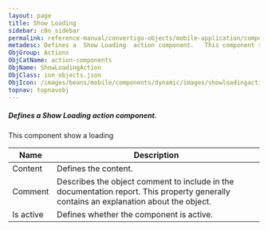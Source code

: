 ```yaml
---
layout: page
title: Show Loading
sidebar: c8o_sidebar
permalink: reference-manual/convertigo-objects/mobile-application/components/action-components/show-loading/
metadesc: Defines a  Show Loading  action component.   This component show a loading
ObjGroup: Actions
ObjCatName: action-components
ObjName: ShowLoadingAction
ObjClass: ion_objects.json
ObjIcon: /images/beans/mobile/components/dynamic/images/showloadingaction_color_32x32.png
topnav: topnavobj
---
```

##### Defines a <i>Show Loading</i> action component. <br/>

 This component show a loading

Name | Description 
--- | ---
Content | Defines the content.
Comment | Describes the object comment to include in the documentation report.  This property generally contains an explanation about the object. 
Is active | Defines whether the component is active. 

